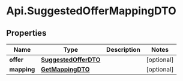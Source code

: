 # Api.SuggestedOfferMappingDTO

## Properties

Name | Type | Description | Notes
------------ | ------------- | ------------- | -------------
**offer** | [**SuggestedOfferDTO**](SuggestedOfferDTO.md) |  | [optional] 
**mapping** | [**GetMappingDTO**](GetMappingDTO.md) |  | [optional] 


